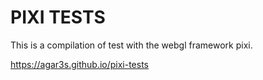 # PIXI TESTS

This is a compilation of test with the webgl framework pixi.

https://agar3s.github.io/pixi-tests
